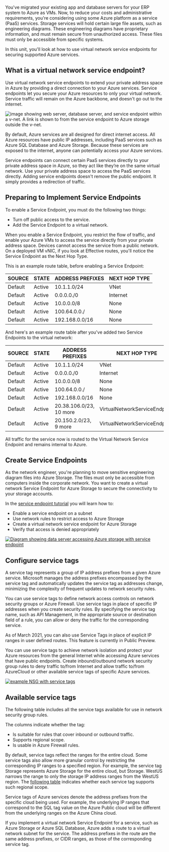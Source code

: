 
You've migrated your existing app and database servers for your ERP system to Azure as VMs. Now, to reduce your costs and administrative requirements, you're considering using some Azure platform as a service (PaaS) services. Storage services will hold certain large file assets, such as engineering diagrams. These engineering diagrams have proprietary information, and must remain secure from unauthorized access. These files must only be accessible from specific systems.

In this unit, you'll look at how to use virtual network service endpoints for securing supported Azure services.

## What is a virtual network service endpoint?

Use virtual network service endpoints to extend your private address space in Azure by providing a direct connection to your Azure services. Service endpoints let you secure your Azure resources to only your virtual network. Service traffic will remain on the Azure backbone, and doesn't go out to the internet.

![image showing web server, database server, and service endpoint within a v-net. A link is shown to from the service endpoint to Azure storage outside the v-net.](https://learn.microsoft.com/en-us/training/wwl-azure/design-implement-private-access-to-azure-services/media/service-endpoint-e15a99ae.png)

By default, Azure services are all designed for direct internet access. All Azure resources have public IP addresses, including PaaS services such as Azure SQL Database and Azure Storage. Because these services are exposed to the internet, anyone can potentially access your Azure services.

Service endpoints can connect certain PaaS services directly to your private address space in Azure, so they act like they’re on the same virtual network. Use your private address space to access the PaaS services directly. Adding service endpoints doesn't remove the public endpoint. It simply provides a redirection of traffic.

## Preparing to Implement Service Endpoints

To enable a Service Endpoint, you must do the following two things:

- Turn off public access to the service.
- Add the Service Endpoint to a virtual network.

When you enable a Service Endpoint, you restrict the flow of traffic, and enable your Azure VMs to access the service directly from your private address space. Devices cannot access the service from a public network. On a deployed VM vNIC, if you look at Effective routes, you'll notice the Service Endpoint as the Next Hop Type.

This is an example route table, before enabling a Service Endpoint:

|**SOURCE**|**STATE**|**ADDRESS PREFIXES**|**NEXT HOP TYPE**|
|---|---|---|---|
|Default|Active|10.1.1.0/24|VNet|
|Default|Active|0.0.0.0./0|Internet|
|Default|Active|10.0.0.0/8|None|
|Default|Active|100.64.0.0./|None|
|Default|Active|192.168.0.0/16|None|

And here's an example route table after you've added two Service Endpoints to the virtual network:

|**SOURCE**|**STATE**|**ADDRESS PREFIXES**|**NEXT HOP TYPE**|
|---|---|---|---|
|Default|Active|10.1.1.0/24|VNet|
|Default|Active|0.0.0.0./0|Internet|
|Default|Active|10.0.0.0/8|None|
|Default|Active|100.64.0.0./|None|
|Default|Active|192.168.0.0/16|None|
|Default|Active|20.38.106.0/23, 10 more|VirtualNetworkServiceEndpoint|
|Default|Active|20.150.2.0/23, 9 more|VirtualNetworkServiceEndpoint|

All traffic for the service now is routed to the Virtual Network Service Endpoint and remains internal to Azure.

## Create Service Endpoints

As the network engineer, you're planning to move sensitive engineering diagram files into Azure Storage. The files must only be accessible from computers inside the corporate network. You want to create a virtual network Service Endpoint for Azure Storage to secure the connectivity to your storage accounts.

In the [service endpoint tutorial](https://learn.microsoft.com/en-us/azure/virtual-network/tutorial-restrict-network-access-to-resources) you will learn how to:

- Enable a service endpoint on a subnet
- Use network rules to restrict access to Azure Storage
- Create a virtual network service endpoint for Azure Storage
- Verify that access is denied appropriately

[![Diagram showing data server accessing Azure storage with service endpoint](https://learn.microsoft.com/en-us/training/wwl-azure/design-implement-private-access-to-azure-services/media/exercise-task-723aea52.png)](https://learn.microsoft.com/en-us/training/wwl-azure/design-implement-private-access-to-azure-services/media/exercise-task-723aea52.png#lightbox)

## Configure service tags

A service tag represents a group of IP address prefixes from a given Azure service. Microsoft manages the address prefixes encompassed by the service tag and automatically updates the service tag as addresses change, minimizing the complexity of frequent updates to network security rules.

You can use service tags to define network access controls on network security groups or Azure Firewall. Use service tags in place of specific IP addresses when you create security rules. By specifying the service tag name, such as API Management, in the appropriate source or destination field of a rule, you can allow or deny the traffic for the corresponding service.

As of March 2021, you can also use Service Tags in place of explicit IP ranges in user defined routes. This feature is currently in Public Preview.

You can use service tags to achieve network isolation and protect your Azure resources from the general Internet while accessing Azure services that have public endpoints. Create inbound/outbound network security group rules to deny traffic to/from Internet and allow traffic to/from AzureCloud or other available service tags of specific Azure services.

[![example NSG with service tags](https://learn.microsoft.com/en-us/training/wwl-azure/design-implement-private-access-to-azure-services/media/service-tags-efcdf95b.png)](https://learn.microsoft.com/en-us/training/wwl-azure/design-implement-private-access-to-azure-services/media/service-tags-efcdf95b.png#lightbox)

## Available service tags

The following table includes all the service tags available for use in network security group rules.

The columns indicate whether the tag:

- Is suitable for rules that cover inbound or outbound traffic.
- Supports regional scope.
- Is usable in Azure Firewall rules.

By default, service tags reflect the ranges for the entire cloud. Some service tags also allow more granular control by restricting the corresponding IP ranges to a specified region. For example, the service tag Storage represents Azure Storage for the entire cloud, but Storage. WestUS narrows the range to only the storage IP address ranges from the WestUS region. The [following table](https://learn.microsoft.com/en-us/azure/virtual-network/service-tags-overview#available-service-tags) indicates whether each service tag supports such regional scope.

Service tags of Azure services denote the address prefixes from the specific cloud being used. For example, the underlying IP ranges that correspond to the SQL tag value on the Azure Public cloud will be different from the underlying ranges on the Azure China cloud.

If you implement a virtual network Service Endpoint for a service, such as Azure Storage or Azure SQL Database, Azure adds a route to a virtual network subnet for the service. The address prefixes in the route are the same address prefixes, or CIDR ranges, as those of the corresponding service tag.